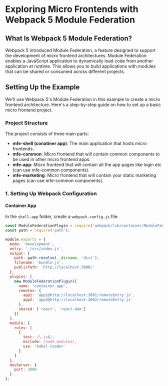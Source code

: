 # Exploring Micro Frontends with Webpack 5 Module Federation

## What Is Webpack 5 Module Federation?

Webpack 5 introduced Module Federation, a feature designed to support the development of micro frontend architectures. Module Federation enables a JavaScript application to dynamically load code from another application at runtime. This allows you to build applications with modules that can be shared or consumed across different projects.

## Setting Up the Example

We'll use Webpack 5's Module Federation in this example to create a micro frontend architecture. Here's a step-by-step guide on how to set up a basic micro frontend project.

### Project Structure

The project consists of three main parts:

- **mfe-shell (conatiner app)**: The main application that hosts micro frontends.
- **mfe-common**: Micro frontend that will contain common components to be used in other micro frontend apps.
- **mfe-app**: Micro frontend that will contain all the app pages like login etc (can use mfe-common components).
- **mfe-marketing**: Micro frontend that will contain your static marketing pages (can use mfe-common components).

### 1. Setting Up Webpack Configuration

#### Container App

In the `shell-app` folder, create a `webpack.config.js` file:

```javascript
const ModuleFederationPlugin = require('webpack/lib/container/ModuleFederationPlugin');
const path = require('path');

module.exports = {
  mode: 'development',
  entry: './src/index.js',
  output: {
    path: path.resolve(__dirname, 'dist'),
    filename: 'bundle.js',
    publicPath: 'http://localhost:3000/'
  },
  plugins: [
    new ModuleFederationPlugin({
      name: 'container_app',
      remotes: {
        app1: 'app1@http://localhost:3001/remoteEntry.js',
        app2: 'app2@http://localhost:3002/remoteEntry.js'
      },
      shared: ['react', 'react-dom']
    })
  ],
  module: {
    rules: [
      {
        test: /\.js$/,
        exclude: /node_modules/,
        use: 'babel-loader'
      }
    ]
  },
  devServer: {
    port: 3000
  }
};
